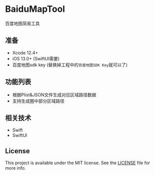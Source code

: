 # BaiduMapTool
百度地图简易工具

## 准备
* Xcode 12.4+
* iOS 13.0+ (SwiftUI需要)
* 百度地图sdk key (替换掉工程中的`百度地图SDK Key`就可以了)

## 功能列表
* 根据Plist&JSON文件生成对应区域路径数据
* 支持生成圈中部分区域路径

## 相关技术
* Swift
* SwiftUI

## License
This project is available under the MIT license. See the [LICENSE](LICENSE) file for more info.